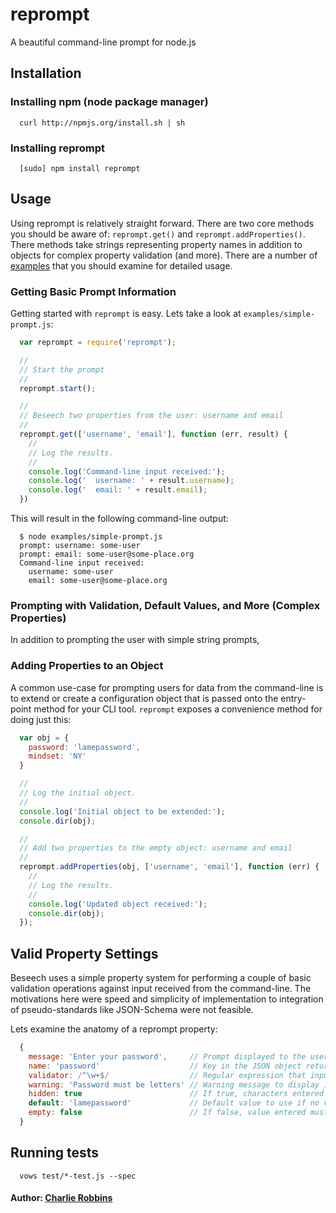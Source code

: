 # reprompt

A beautiful command-line prompt for node.js

## Installation

### Installing npm (node package manager)
```
  curl http://npmjs.org/install.sh | sh
```

### Installing reprompt
```
  [sudo] npm install reprompt
```

## Usage
Using reprompt is relatively straight forward. There are two core methods you should be aware of: `reprompt.get()` and `reprompt.addProperties()`. There methods take strings representing property names in addition to objects for complex property validation (and more). There are a number of [examples][0] that you should examine for detailed usage.

### Getting Basic Prompt Information
Getting started with `reprompt` is easy. Lets take a look at `examples/simple-prompt.js`:

``` js
  var reprompt = require('reprompt');

  //
  // Start the prompt
  //
  reprompt.start();

  //
  // Beseech two properties from the user: username and email
  //
  reprompt.get(['username', 'email'], function (err, result) {
    //
    // Log the results.
    //
    console.log('Command-line input received:');
    console.log('  username: ' + result.username);
    console.log('  email: ' + result.email);
  })
```

This will result in the following command-line output:

```
  $ node examples/simple-prompt.js 
  prompt: username: some-user
  prompt: email: some-user@some-place.org
  Command-line input received:
    username: some-user
    email: some-user@some-place.org
```

### Prompting with Validation, Default Values, and More (Complex Properties)
In addition to prompting the user with simple string prompts, 


### Adding Properties to an Object 
A common use-case for prompting users for data from the command-line is to extend or create a configuration object that is passed onto the entry-point method for your CLI tool. `reprompt` exposes a convenience method for doing just this: 

``` js
  var obj = {
    password: 'lamepassword',
    mindset: 'NY'
  }

  //
  // Log the initial object.
  //
  console.log('Initial object to be extended:');
  console.dir(obj);

  //
  // Add two properties to the empty object: username and email
  //
  reprompt.addProperties(obj, ['username', 'email'], function (err) {
    //
    // Log the results.
    //
    console.log('Updated object received:');
    console.dir(obj);
  });
```

## Valid Property Settings
Beseech uses a simple property system for performing a couple of basic validation operations against input received from the command-line. The motivations here were speed and simplicity of implementation to integration of pseudo-standards like JSON-Schema were not feasible. 

Lets examine the anatomy of a reprompt property:

``` js
  {
    message: 'Enter your password',     // Prompt displayed to the user. If not supplied name will be used.
    name: 'password'                    // Key in the JSON object returned from `.get()`.
    validator: /^\w+$/                  // Regular expression that input must be valid against.
    warning: 'Password must be letters' // Warning message to display if validation fails.
    hidden: true                        // If true, characters entered will not be output to console.
    default: 'lamepassword'             // Default value to use if no value is entered.
    empty: false                        // If false, value entered must be non-empty.
  }
```

## Running tests
```
  vows test/*-test.js --spec
```

#### Author: [Charlie Robbins][1]

[0]: https://github.com/nodejitsu/reprompt/tree/master/examples
[1]: http://nodejitsu.com